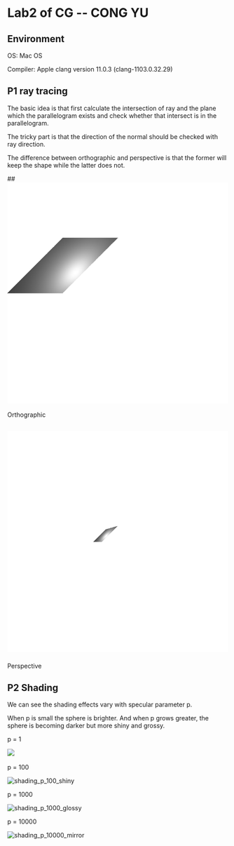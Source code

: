 # Lab2 of CG -- CONG YU

## Environment

OS: Mac OS

Compiler: Apple clang version 11.0.3 (clang-1103.0.32.29)

## P1 ray tracing

The basic idea is that first calculate the intersection of ray and the plane which the parallelogram exists and check whether that intersect is in the parallelogram. 

The tricky part is that the direction of the normal should be checked with ray direction.

The difference between orthographic and perspective is that the former will keep the shape while the latter does not.

##![plane_orthographic](./plane_orthographic.png)

Orthographic

## ![plane_perspective](./plane_perspective.png)

Perspective



## P2 Shading

We can see the shading effects vary with specular parameter p.

When p is small the sphere is brighter. And when p grows greater, the sphere is becoming darker but more shiny and grossy.



p = 1

![](/Users/yucong/Documents/study/computer_graphics/Assignment_2/Assignment_2/shading_p_1_plain.png)

p = 100

![shading_p_100_shiny](/Users/yucong/Documents/study/computer_graphics/Assignment_2/Assignment_2/shading_p_100_shiny.png)

p = 1000

![shading_p_1000_glossy](/Users/yucong/Documents/study/computer_graphics/Assignment_2/Assignment_2/shading_p_1000_glossy.png)

p = 10000

![shading_p_10000_mirror](/Users/yucong/Documents/study/computer_graphics/Assignment_2/Assignment_2/shading_p_10000_mirror.png)